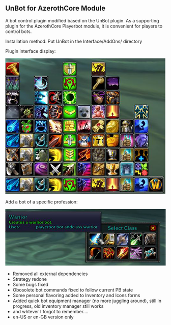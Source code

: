 ## UnBot for AzerothCore Module

A bot control plugin modified based on the UnBot plugin. As a supporting plugin for the AzerothCore Playerbot module, it is convenient for players to control bots.

Installation method: Put UnBot in the Interface/AddOns/ directory

Plugin interface display:

![](docs/display.png)

Add a bot of a specific profession:

![](docs/addclass.png)

* Removed all external dependencies
* Strategy redone
* Some bugs fixed
* Obosolete bot commands fixed to follow current PB state
* Some personal flavoring added to Inventory and Icons forms
* Added quick bot equipment manager (no more juggling around), still in progress, old inventory manager still works
* and whtever I forgot to remember....
* en-US or en-GB version only
